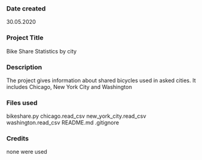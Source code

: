 ### Date created
30.05.2020


### Project Title
Bike Share Statistics by city


### Description
The project gives information about shared bicycles used in asked cities. It includes Chicago, New York City and Washington



### Files used
bikeshare.py
chicago.read_csv
new_york_city.read_csv
washington.read_csv
README.md
.gitignore


### Credits
none were used
